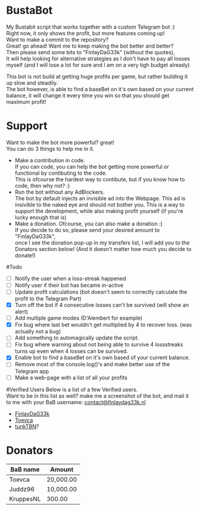 # BustaBot
My Bustabit script that works together with a custom Telegram bot :)  
Right now, it only shows the profit, but more features coming up!  
Want to make a commit to the repository?  
Great! go ahead!
Want me to keep making the bot better and better?  
Then please send some bits to "FinlayDaG33k" (without the quotes),  
It will help looking for alternative strategies as I don't have to pay all losses myself (and I will lose a lot for sure and I am on a very tigh budget already)  
  
This bot is not build at getting huge profits per game, but rather building it up slow and steadily.  
The bot however, is able to find a baseBet on it's own based on your current balance, it will change it every time you win so that you should get maximum profit!  


# Support
Want to make the bot more powerful? great!  
You can do 3 things to help me in it.
- Make a contribution in code.  
  If you can code, you can help the bot getting more powerful or functional by contibuting to the code.  
  This is ofcourse the hardest way to contibute, but if you know how to code, then why not? :)  
- Run the bot without any AdBlockers.  
  The bot by default injects an invisible ad into the Webpage.
  This ad is insivible to the naked eye and should not bother you.
  This is a way to support the development, while also making profit yourself (if you're lucky enough that is)  
- Make a donation.
  Ofcourse, you can also make a donation :)  
  If you decide to do so, please send your desired amount to "FinlayDaG33k",  
  once I see the donation pop-up in my transfers list, I will add you to the Donators section below! (And it doesn't matter how much you decide to donate!)

#Todo
- [ ] Notify the user when a loss-streak happened
- [ ] Notify user if their bot has became in-active
- [ ] Update profit calculations (bot doesn't seem to correctly calculate the profit to the Telegram Part)
- [x] Turn off the bot if 4 consecutive losses can't be survived (will show an alert)
- [ ] Add multiple game modes (D'Alembert for example)
- [x] Fix bug where last bet wouldn't get multiplied by 4 to recover loss. (was actually not a bug)
- [ ] Add something to automagically update the script.
- [ ] Fix bug where warning about not being able to survive 4 lossstreaks turns up even when 4 losses can be survived.
- [x] Enable bot to find a baseBet on it's own based of your current balance.
- [ ] Remove most of the console.log()'s and make better use of the Telegram app
- [ ] Make a web-page with a list of all your profits

#Verified Users
Below is a list of a few Verified users.  
Want to be in this list as well? make me a screenshot of the bot, and mail it to me with your BaB username: [contact@finlaydag33k.nl](mailto:contact@finlaydag33k.nl)  
  
- [FinlayDaG33k](https://www.bustabit.com/user/finlaydag33k)  
- [Toevca](https://www.bustabit.com/user/toevca)
- [tunkTBN](https://www.bustabit.com/user/tunkTBN)?

# Donators
| BaB name  | Amount |
| ------------- | ------------- |
| Toevca  | 20,000.00  |
| Juddz96  | 10,000.00  |
| KruppesNL  | 300.00  |

